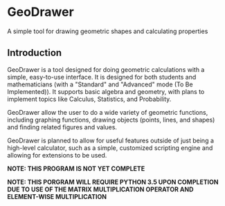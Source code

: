 # GeoDrawer
A simple tool for drawing geometric shapes and calculating properties

## Introduction
GeoDrawer is a tool designed for doing geometric calculations with a simple, easy-to-use interface. It is designed for both students and mathematicians (with a "Standard" and "Advanced" mode (To Be Implemented)). It supports basic algebra and geometry, with plans to implement topics like Calculus, Statistics, and Probability.

GeoDrawer allow the user to do a wide variety of geometric functions, including graphing functions, drawing objects (points, lines, and shapes) and finding related figures and values.

GeoDrawer is planned to allow for useful features outside of just being a high-level calculator, such as a simple, customized scripting engine and allowing for extensions to be used.

**NOTE: THIS PROGRAM IS NOT YET COMPLETE**

**NOTE: THIS PORGRAM WILL REQUIRE PYTHON 3.5 UPON COMPLETION DUE TO USE OF THE MATRIX MULTIPLICATION OPERATOR AND ELEMENT-WISE MULTIPLICATION**
